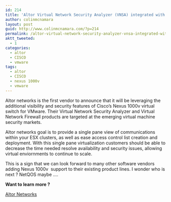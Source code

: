 ```yaml
---
id: 214
title: 'Altor Virtual Network Security Analyzer (VNSA) integrated with Cisco&#8217;s Nexus 1000v for VMware'
author: colinmcnamara
layout: post
guid: http://www.colinmcnamara.com/?p=214
permalink: /altor-virtual-network-security-analyzer-vnsa-integrated-with-ciscos-nexus-1000v-for-vmware/
aktt_tweeted:
  - 1
categories:
  - altor
  - CISCO
  - vmware
tags:
  - altor
  - CISCO
  - nexus 1000v
  - vmware
---
```

Altor networks is the first vendor to announce that it will be leveraging the additional visibility and security features of Cisco&#8217;s Nexus 1000v virtual switch for VMware. Their Virtual Network Security Analyzer and Virtual Network Firewall products are targeted at the emerging virtual machine security markets.

Altor networks goal is to provide a single pane view of communications within your ESX clusters, as well as ease access control list creation and deployment. With this single pane virtualization customers should be able to decrease the time needed resolve availability and security issues, allowing virtual enviornments to continue to scale.

This is a sign that we can look forward to many other software vendors adding Nexus 1000v  support to their existing product lines. I wonder who is next ? NetQOS maybe &#8230;.

**Want to learn more ?**

<a href="http://altornetworks.com" target="_blank">Altor Networks</a>